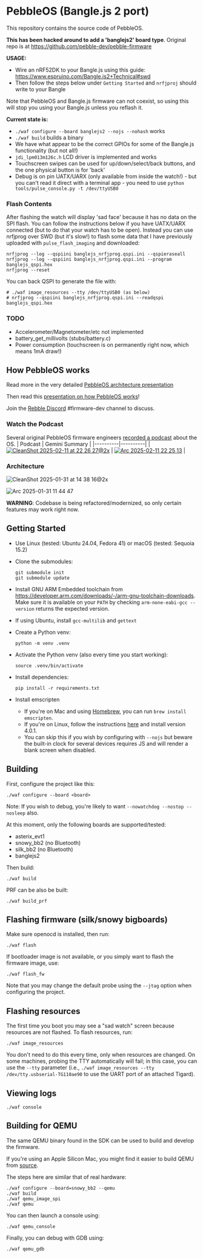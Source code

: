 # PebbleOS (Bangle.js 2 port)

This repository contains the source code of PebbleOS.

**This has been hacked around to add a 'banglejs2' board type**. Original repo is at https://github.com/pebble-dev/pebble-firmware

**USAGE:**

* Wire an nRF52DK to your Bangle.js using this guide: https://www.espruino.com/Bangle.js2+Technical#swd
* Then follow the steps below under `Getting Started` and `nrfjproj` should write to your Bangle

Note that PebbleOS and Bangle.js firmware can not coexist, so using this will stop you using your Bangle.js unless you reflash it.

**Current state is:**

* `./waf configure --board banglejs2 --nojs --nohash` works
* `./waf build` builds a binary
* We have what appear to be the correct GPIOs for some of the Bangle.js functionality (but not all!)
* `jdi_lpm013m126c.h` LCD driver is implemented and works
* Touchscreen swipes can be used for up/down/select/back buttons, and the one physical button is for 'back'
* Debug is on pin UATX/UARX (only available from inside the watch!) - but you can't read it direct with a terminal app - you need to use `python tools/pulse_console.py -t /dev/ttyUSB0`

### Flash Contents

After flashing the watch will display 'sad face' because it has no data on the SPI flash. You can follow the instructions
below if you have UATX/UARX connected (but to do that your watch has to be open). Instead you can use nrfjprog over SWD (but it's slow!)
to flash some data that I have previously uploaded with `pulse_flash_imaging` and downloaded:

```
nrfjprog --log --qspiini banglejs_nrfjprog.qspi.ini --qspieraseall
nrfjprog --log --qspiini banglejs_nrfjprog.qspi.ini --program banglejs_qspi.hex
nrfjprog --reset
```

You can back QSPI to generate the file with:

```
# ./waf image_resources --tty /dev/ttyUSB0 (as below)
# nrfjprog --qspiini banglejs_nrfjprog.qspi.ini --readqspi banglejs_qspi.hex
```

### TODO

* Accelerometer/Magnetometer/etc not implemented
* battery_get_millivolts (stubs/battery.c)
* Power consumption (touchscreen is on permanently right now, which means 1mA draw!)

## How PebbleOS works

Read more in the very detailed [PebbleOS architecture presentation](https://docs.google.com/presentation/d/1wfyBRwbrv5YtSnvNRnEPz5tRx9y7VGcFsuHbi1X-D7I/edit?usp=sharing)

Then read this [presentation on how PebbleOS works](https://docs.google.com/presentation/d/1M--yoEJBO-uckvY5CTFfHT4srw6RCj9RTGT57RcogX8/edit?usp=sharing)!

Join the [Rebble Discord](https://discordapp.com/invite/aRUAYFN) #firmware-dev channel to discuss.

### Watch the Podcast

Several original PebbleOS firmware engineers [recorded a podcast](https://www.youtube.com/watch?v=dk5wsNN8abo) about the OS.
| Podcast | Gemini Summary |
|----------|----------|
| [![CleanShot 2025-02-11 at 22 26 27@2x](https://github.com/user-attachments/assets/9c55aefa-06f5-4a58-bf4f-fa40e1bd45bd)](https://www.youtube.com/watch?v=dk5wsNN8abo) | [![Arc 2025-02-11 22 25 13](https://github.com/user-attachments/assets/ee5361b3-a89c-450e-97a5-f10796c1fba5)](https://g.co/gemini/share/03350ab7b4e6) |

### Architecture

![CleanShot 2025-01-31 at 14 38 16@2x](https://github.com/user-attachments/assets/23d13a36-55e6-4e3a-87ab-4fb1fd1fca5a)

![Arc 2025-01-31 11 44 47](https://github.com/user-attachments/assets/804bc6b9-47c1-4af5-b698-6078aca467ee)

**WARNING**: Codebase is being refactored/modernized, so only certain features
may work right now.

## Getting Started

- Use Linux (tested: Ubuntu 24.04, Fedora 41) or macOS (tested: Sequoia 15.2)
- Clone the submodules:
  ```shell
  git submodule init
  git submodule update
  ```
- Install GNU ARM Embedded toolchain from
  https://developer.arm.com/downloads/-/arm-gnu-toolchain-downloads. Make
  sure it is available on your `PATH` by checking `arm-none-eabi-gcc --version`
  returns the expected version.
- If using Ubuntu, install `gcc-multilib` and `gettext`
- Create a Python venv:

  ```shell
  python -m venv .venv
  ```

- Activate the Python venv (also every time you start working):
  ```shell
  source .venv/bin/activate
  ```
- Install dependencies:
  ```shell
  pip install -r requirements.txt
  ```
- Install emscripten
  - If you're on Mac and using [Homebrew](https://brew.sh), you can run `brew install emscripten`.
  - If you're on Linux, follow the instructions [here](https://github.com/emscripten-core/emsdk) and install version 4.0.1.
  - You can skip this if you wish by configuring with `--nojs` but beware the built-in clock for several devices requires JS and will render a blank screen when disabled.

## Building

First, configure the project like this:

```shell
./waf configure --board <board>
```

Note: If you wish to debug, you're likely to want `--nowatchdog --nostop --nosleep` also.

At this moment, only the following boards are supported/tested:

- asterix_evt1
- snowy_bb2 (no Bluetooth)
- silk_bb2 (no Bluetooth)
- banglejs2

Then build:

```shell
./waf build
```

PRF can be also be built:

```shell
./waf build_prf
```

## Flashing firmware (silk/snowy bigboards)

Make sure openocd is installed, then run:

```shell
./waf flash
```

If bootloader image is not available, or you simply want to flash the firmware
image, use:

```shell
./waf flash_fw
```

Note that you may change the default probe using the `--jtag` option when
configuring the project.

## Flashing resources

The first time you boot you may see a "sad watch" screen because resources are not
flashed. To flash resources, run:

```shell
./waf image_resources
```

You don't need to do this every time, only when resources are changed.  On
some machines, probing the TTY automatically will fail; in this case, you
can use the `--tty` parameter (i.e., `./waf image_resources --tty
/dev/tty.usbserial-TG110ae90` to use the UART port of an attached Tigard).

## Viewing logs

```shell
./waf console
```

## Building for QEMU

The same QEMU binary found in the SDK can be used to build and develop the firmware.

If you're using an Apple Silicon Mac, you might find it easier to build QEMU from [source](https://github.com/pebble-dev/qemu).

The steps here are similar that of real hardware:

```shell
./waf configure --board=snowy_bb2 --qemu
./waf build
./waf qemu_image_spi
./waf qemu
```

You can then launch a console using:

```shell
./waf qemu_console
```

Finally, you can debug with GDB using:

```shell
./waf qemu_gdb
```

